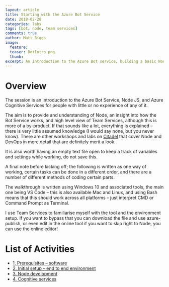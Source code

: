 ```yaml
---
layout: article
title: Starting with the Azure Bot Service
date: 2018-02-28
categories: labs
tags: [bot, node, team services]
comments: true
author: Matt_Biggs
image:
  feature: 
  teaser: BotIntro.png
  thumb: 
excerpt: An introduction to the Azure Bot service, building a basic Node web bot to adding Congnitive Services. 
---
```



# Overview
The session is an introduction to the Azure Bot Service, Node JS, and Azure Cognitive Services for people with little or no experience of any of it.

The aim is to provide and understanding of Node, an insight into how the Bot Service works, and  high level view of Team Services, although this is more of a by-product. If that sounds like a lot, everything is explained – there is very little assumed knowledge (I would say none, but you never know). There are other workshops and labs on [Citadel](https://azurecitadel.github.io/) that cover Node and DevOps in more detail that are definitely merit a look.

It is also worth having an empty text file open to keep a track of variables and settings while working, do not save this.

A final note before kicking off; the following is written as one way of working, certain tasks can be done in a different order, and there are a number of different methods of coding certain parts.

The walkthrough is written using Windows 10 and associated tools, the main one being VS Code – this is also available Mac and Linux, and using Bash means that this should work across all platforms – just interpret CMD or Command Prompt as Terminal.

I use Team Services to familiarise myself with the tool and the environment setup. If you want to bypass that you can download the file and use azure-publish, or even edit in the online tool if you want to skip right to Node, you can use the online editor!

# List of Activities  
* [1. Prerequisites – software](./bot/apps.md)
* [2. Initial setup – end to end environment](./bot/environment.md)
* [3. Node development](./bot/development.md)
* [4. Cognitive services](./bot/cognitive.md)